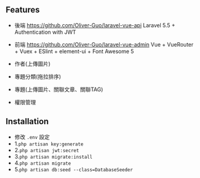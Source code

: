 ## Features

- 後端 https://github.com/Oliver-Guo/laravel-vue-api Laravel 5.5 + Authentication with JWT 
- 前端 https://github.com/Oliver-Guo/laravel-vue-admin Vue + VueRouter + Vuex + ESlint + element-ui + Font Awesome 5 

- 作者(上傳圖片)
- 專題分類(拖拉排序)
- 專題(上傳圖片、關聯文章、關聯TAG)
- 權限管理

## Installation
    
- 修改 `.env` 設定
- 1.`php artisan key:generate`
- 2.`php artisan jwt:secret`
- 3.`php artisan migrate:install`
- 4.`php artisan migrate`
- 5.`php artisan db:seed --class=DatabaseSeeder`
